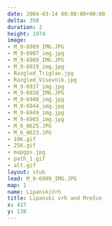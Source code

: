 ```yaml
---
date: 2004-03-14 00:00:00+00:00
delta: 350
duration: 2
height: 1974
image:
- M_9-6909_IMG.JPG
- M_9-6907_img.jpg
- M_9-6909_IMG.JPG
- M_9-6919_img.jpg
- Razgled_Triglav.jpg
- Razgled_Visevnik.jpg
- M_9-6937_img.jpg
- M_9-6938_IMG.JPG
- M_9-6940_img.jpg
- M_9-6944_img.jpg
- M_9-6949_img.jpg
- M_9-6965_img.jpg
- M_6_0625.JPG
- M_6_0623.JPG
- 10K.gif
- 25K.gif
- mapgps.jpg
- path_1.gif
- alt.gif
layout: stub
lead: M_9-6909_IMG.JPG
map: 1
name: LipanskiVrh
title: Lipanski vrh and Mrežce
x: 417
y: 138
---
```

